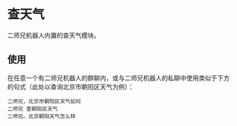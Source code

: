 # 查天气

二师兄机器人内置的查天气模块。

## 使用

在任意一个有二师兄机器人的群聊内，或与二师兄机器人的私聊中使用类似于下方的句式（此处以查询北京市朝阳区天气为例）：

```text
二师兄，北京市朝阳区天气如何
二师兄 查朝阳区天气
二师兄。北京朝阳天气怎么样
```
